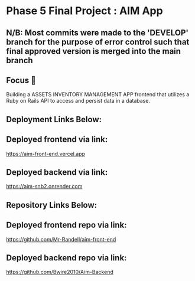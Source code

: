# Phase 5 Final Project : AIM App

## N/B: Most commits were made to the 'DEVELOP' branch for the purpose of error control such that final approved version is merged into the main branch

## Focus 🎯
Building a ASSETS INVENTORY MANAGEMENT APP frontend that utilizes a Ruby on Rails API to access and persist data in a database.

## Deployment Links Below:
## Deployed frontend via link:
https://aim-front-end.vercel.app

## Deployed backend via link:
https://aim-snb2.onrender.com




## Repository Links Below:
## Deployed frontend repo via link:
https://github.com/Mr-Randell/aim-front-end

## Deployed backend repo via link:
https://github.com/Bwire2010/Aim-Backend